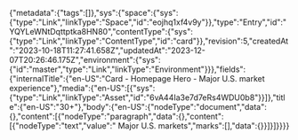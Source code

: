 {"metadata":{"tags":[]},"sys":{"space":{"sys":{"type":"Link","linkType":"Space","id":"eojhq1xf4v9y"}},"type":"Entry","id":"YQYLeWNtDqttptka8HN80","contentType":{"sys":{"type":"Link","linkType":"ContentType","id":"card"}},"revision":5,"createdAt":"2023-10-18T11:27:41.658Z","updatedAt":"2023-12-07T20:26:46.175Z","environment":{"sys":{"id":"master","type":"Link","linkType":"Environment"}}},"fields":{"internalTitle":{"en-US":"Card - Homepage Hero - Major U.S. market experience"},"media":{"en-US":[{"sys":{"type":"Link","linkType":"Asset","id":"6vA44Ia3e7d7eRs4WDU0b8"}}]},"title":{"en-US":"30+"},"body":{"en-US":{"nodeType":"document","data":{},"content":[{"nodeType":"paragraph","data":{},"content":[{"nodeType":"text","value":" Major U.S. markets","marks":[],"data":{}}]}]}}}}